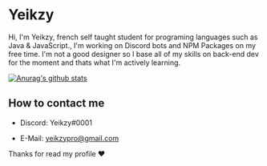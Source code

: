 # Yeikzy
Hi, I'm Yeikzy, french self taught student for programing languages such as Java & JavaScript., I'm working on Discord bots and NPM Packages on my free time. I'm not a good designer so I base all of my skills on back-end dev for the moment and thats what I'm actively learning.

[![Anurag's github stats](https://github-readme-stats.vercel.app/api?username=Yeikzy)](https://github.com/anuraghazra/github-readme-stats)

## How to contact me
- Discord: Yeikzy#0001

- E-Mail: yeikzypro@gmail.com

Thanks for read my profile ❤️
